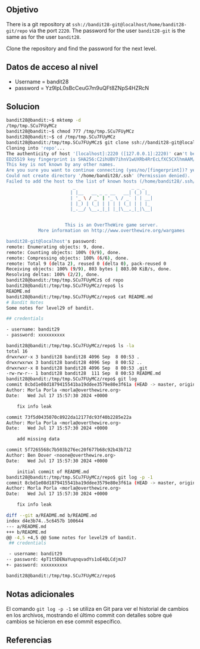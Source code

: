 ## Objetivo
There is a git repository at `ssh://bandit28-git@localhost/home/bandit28-git/repo` via the port `2220`. The password for the user `bandit28-git` is the same as for the user `bandit28`.

Clone the repository and find the password for the next level.
## Datos de acceso al nivel

* Username = bandit28
* password = Yz9IpL0sBcCeuG7m9uQFt8ZNpS4HZRcN
## Solucion
````bash
bandit28@bandit:~$ mktemp -d
/tmp/tmp.SCu7FUyMCz
bandit28@bandit:~$ chmod 777 /tmp/tmp.SCu7FUyMCz
bandit28@bandit:~$ cd /tmp/tmp.SCu7FUyMCz
bandit28@bandit:/tmp/tmp.SCu7FUyMCz$ git clone ssh://bandit28-git@localhost:2220/home/bandit28-git/repo
Cloning into 'repo'...
The authenticity of host '[localhost]:2220 ([127.0.0.1]:2220)' can't be established.
ED25519 key fingerprint is SHA256:C2ihUBV7ihnV1wUXRb4RrEcLfXC5CXlhmAAM/urerLY.
This key is not known by any other names.
Are you sure you want to continue connecting (yes/no/[fingerprint])? yes
Could not create directory '/home/bandit28/.ssh' (Permission denied).
Failed to add the host to the list of known hosts (/home/bandit28/.ssh/known_hosts).
                         _                     _ _ _
                        | |__   __ _ _ __   __| (_) |_
                        | '_ \ / _` | '_ \ / _` | | __|
                        | |_) | (_| | | | | (_| | | |_
                        |_.__/ \__,_|_| |_|\__,_|_|\__|


                      This is an OverTheWire game server.
            More information on http://www.overthewire.org/wargames

bandit28-git@localhost's password:
remote: Enumerating objects: 9, done.
remote: Counting objects: 100% (9/9), done.
remote: Compressing objects: 100% (6/6), done.
remote: Total 9 (delta 2), reused 0 (delta 0), pack-reused 0
Receiving objects: 100% (9/9), 803 bytes | 803.00 KiB/s, done.
Resolving deltas: 100% (2/2), done.
bandit28@bandit:/tmp/tmp.SCu7FUyMCz$ cd repo
bandit28@bandit:/tmp/tmp.SCu7FUyMCz/repo$ ls
README.md
bandit28@bandit:/tmp/tmp.SCu7FUyMCz/repo$ cat README.md
# Bandit Notes
Some notes for level29 of bandit.

## credentials

- username: bandit29
- password: xxxxxxxxxx

bandit28@bandit:/tmp/tmp.SCu7FUyMCz/repo$ ls -la
total 16
drwxrwxr-x 3 bandit28 bandit28 4096 Sep  8 00:53 .
drwxrwxrwx 3 bandit28 bandit28 4096 Sep  8 00:52 ..
drwxrwxr-x 8 bandit28 bandit28 4096 Sep  8 00:53 .git
-rw-rw-r-- 1 bandit28 bandit28  111 Sep  8 00:53 README.md
bandit28@bandit:/tmp/tmp.SCu7FUyMCz/repo$ git log
commit 8cbd1e08d1879415541ba19ddee3579e80e3f61a (HEAD -> master, origin/master, origin/HEAD)
Author: Morla Porla <morla@overthewire.org>
Date:   Wed Jul 17 15:57:30 2024 +0000

    fix info leak

commit 73f5d0435070c8922da12177dc93f40b2285e22a
Author: Morla Porla <morla@overthewire.org>
Date:   Wed Jul 17 15:57:30 2024 +0000

    add missing data

commit 5f7265568c7b503b276ec20f677b68c92b43b712
Author: Ben Dover <noone@overthewire.org>
Date:   Wed Jul 17 15:57:30 2024 +0000

    initial commit of README.md
bandit28@bandit:/tmp/tmp.SCu7FUyMCz/repo$ git log -p -1
commit 8cbd1e08d1879415541ba19ddee3579e80e3f61a (HEAD -> master, origin/master, origin/HEAD)
Author: Morla Porla <morla@overthewire.org>
Date:   Wed Jul 17 15:57:30 2024 +0000

    fix info leak

diff --git a/README.md b/README.md
index d4e3b74..5c6457b 100644
--- a/README.md
+++ b/README.md
@@ -4,5 +4,5 @@ Some notes for level29 of bandit.
 ## credentials

 - username: bandit29
-- password: 4pT1t5DENaYuqnqvadYs1oE4QLCdjmJ7
+- password: xxxxxxxxxx

bandit28@bandit:/tmp/tmp.SCu7FUyMCz/repo$
````
## Notas adicionales
El comando `git log -p -1` se utiliza en Git para ver el historial de cambios en los archivos, mostrando el último commit con detalles sobre qué cambios se hicieron en ese commit específico.
## Referencias